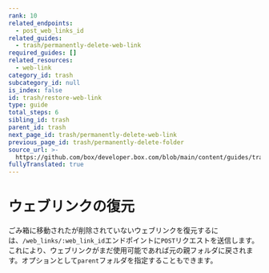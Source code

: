 ```yaml
---
rank: 10
related_endpoints:
  - post_web_links_id
related_guides:
  - trash/permanently-delete-web-link
required_guides: []
related_resources:
  - web-link
category_id: trash
subcategory_id: null
is_index: false
id: trash/restore-web-link
type: guide
total_steps: 6
sibling_id: trash
parent_id: trash
next_page_id: trash/permanently-delete-web-link
previous_page_id: trash/permanently-delete-folder
source_url: >-
  https://github.com/box/developer.box.com/blob/main/content/guides/trash/restore-web-link.md
fullyTranslated: true
---
```

# ウェブリンクの復元

ごみ箱に移動されたが削除されていないウェブリンクを復元するには、`/web_links/:web_link_id`エンドポイントに`POST`リクエストを送信します。これにより、ウェブリンクがまだ使用可能であれば元の親フォルダに戻されます。オプションとして`parent`フォルダを指定することもできます。

<Samples id="post_web_links_id">

</Samples>